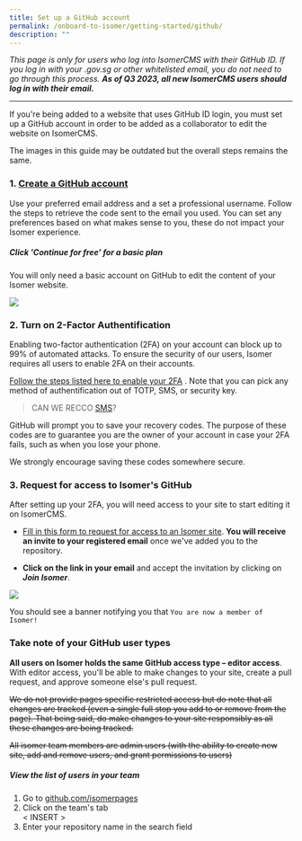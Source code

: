 ```yaml
---
title: Set up a GitHub account
permalink: /onboard-to-isomer/getting-started/github/
description: ""
---
```

*This page is only for users who log into IsomerCMS with their GitHub ID. If you log in with your .gov.sg or other whitelisted email, you do not need to go through this process. **As of Q3 2023, all new IsomerCMS users should log in with their email.***

---

If you're being added to a website that uses GitHub ID login, you must set up a GitHub account in order to be added as a collaborator to edit the website on IsomerCMS.

The images in this guide may be outdated but the overall steps remains the same.


### 1. [Create a GitHub account](https://guide.isomer.gov.sg/setup/github-account#sign-up)

Use your preferred email address and a set a professional username. Follow the steps to retrieve the code sent to the email you used. You can set any preferences based on what makes sense to you, these do not impact your Isomer experience.

##### Click 'Continue for free' for a basic plan
You will only need a basic account on GitHub to edit the content of your Isomer website.

![](https://1207396641-files.gitbook.io/~/files/v0/b/gitbook-x-prod.appspot.com/o/spaces%2F-MK96ehYqM3WLNOGrhXV%2Fuploads%2FysymrQXCJfLssMM2zV2R%2FScreenshot%202022-08-22%20at%205.02.27%20PM.png?alt=media&amp;token=4594778f-fbee-4164-bb88-36fa2c957ec9)


### 2. Turn on 2-Factor Authentification

Enabling two-factor authentication (2FA) on your account can block up to 99% of automated attacks. To ensure the security of our users, Isomer requires all users to enable 2FA on their accounts.


[Follow the steps listed here to enable your 2FA](https://docs.github.com/en/authentication/securing-your-account-with-two-factor-authentication-2fa/configuring-two-factor-authentication) . Note that you can pick any method of authentification out of TOTP, SMS, or security key.

> CAN WE RECCO [SMS](https://docs.github.com/en/authentication/securing-your-account-with-two-factor-authentication-2fa/configuring-two-factor-authentication)?

GitHub will prompt you to save your recovery codes. The purpose of these codes are to guarantee you are the owner of your account in case your 2FA fails, such as when you lose your phone.

We strongly encourage saving these codes somewhere secure.

### 3. Request for access to Isomer's GitHub

After setting up your 2FA, you will need access to your site to start editing it on IsomerCMS.

- [Fill in this form to request for access to an Isomer site](https://go.gov.sg/isomer-access). **You will receive an invite to your registered email** once we've added you to the repository.

- **Click on the link in your email** and accept the invitation by clicking on ***Join Isomer***. 

![](https://1207396641-files.gitbook.io/~/files/v0/b/gitbook-legacy-files/o/assets%2F-MK96ehYqM3WLNOGrhXV%2F-MgdPvQhcSqW1uvNOIFp%2F-MgdPxreyVDpHiSXsOqB%2F12.png?alt=media&amp;token=a1622936-e6c1-4593-b7f0-961d3c504ea1)

You should see a banner notifying you that `You are now a member of Isomer!`


### Take note of your GitHub user types

**All users on Isomer holds the same GitHub access type – editor access**. With editor access, you'll be able to make changes to your site, create a pull request, and approve someone else's pull request.

~~We do not provide pages specific restricted access but do note that all changes are tracked (even a single full stop you add to or remove from the page). That being said, do make changes to your site responsibly as all these changes are being tracked.~~

~~All isomer team members are admin users (with the ability to create new site, add and remove users, and grant permissions to users)~~

##### View the list of users in your team

1. Go to [github.com/isomerpages](https://github.com/isomerpages)
2. Click on the team's tab  
&lt; INSERT &gt; 
3. Enter your repository name in the search field
